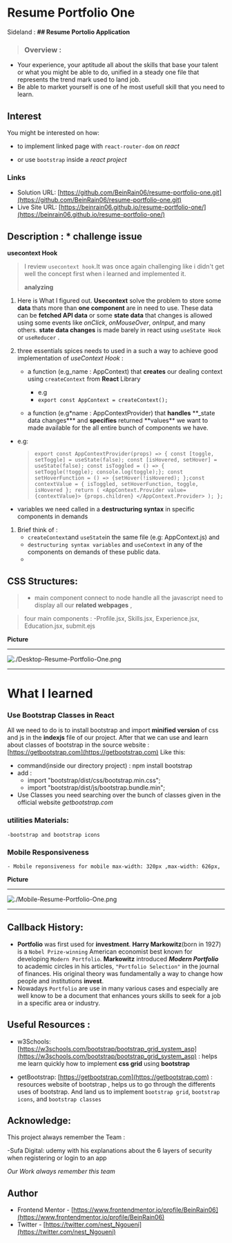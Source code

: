 # Resume Portfolio One

Sideland : **## Resume Portolio Application**

> ### Overview :

- Your experience, your aptitude all about the skills that base your talent or what you might be able to do, unified in a steady one file that represents the trend mark used to land job.
- Be able to market yourself is one of he most usefull skill that you need to learn.

## Interest

You might be interested on how:

- to implement linked page with `react-router-dom` on _react_

- or use `bootstrap` inside a _react project_

### Links

- Solution URL: [https://github.com/BeinRain06/resume-portfolio-one.git](https://github.com/BeinRain06/resume-portfolio-one.git)
- Live Site URL: [https://beinrain06.github.io/resume-portfolio-one/](https://beinrain06.github.io/resume-portfolio-one/)

## Description : \* challenge issue

**usecontext Hook**

> I review `usecontext hook`.It was once again challenging like i didn't get well the concept first when i learned and implemented it.
>
> **analyzing**

1.  Here is What I figured out. **Usecontext** solve the problem to store some **data** thats more than **one component** are in need to use. These data can be **fetched API data** or some **state data** that changes is allowed using some events like _onClick_, _onMouseOver_, _onInput_, and many others. **state data changes** is made barely in react using `useState Hook` or `useReducer` .
2.  three essentials spices needs to used in a such a way to achieve good implementation of _useContext Hook_ :

    - a function (e.g_name : AppContext) that **creates** our dealing context using `createContext` from **React** Library

      - e.g
      - `export const AppContext = createContext();`

    - a function (e.g\*name : AppContextProvider) that **handles** \*\*\_state data changes**\* and **specifies** returned **values\*\* we want to made available for the all entire bunch of components we have.

- e.g:

  > `export const AppContextProvider(props) => { const [toggle, setToggle] = useState(false); const [isHovered, setHover] = useState(false);
const isToggled = () => { setToggle(!toggle); console.log(toggle);}; const setHoverFunction = () => {setHover(!isHovered); };const contextValue = { isToggled, setHoverFunction, toggle, isHovered }; return (
<AppContext.Provider value={contextValue}>
{props.children}
</AppContext.Provider>
);
};`

- variables we need called in a **destructuring syntax** in specific components in demands

1. Brief think of :
   - `createContext`and `useState`in the same file (e.g: AppContext.js) and
   - `destructuring syntax variables` and `useContext` in any of the components on demands of these public data.
   -

## CSS Structures:

> - <App/> main component connect to node handle all the javascript need to display all our **related webpages** ,

> four main components :
> -Profile.jsx, Skills.jsx, Experience.jsx, Education.jsx, submit.ejs

**Picture**

---

![./Desktop-Resume-Portfolio-One.png](./Desktop-Resume-Portfolio-One.png)

---

# What I learned

### Use Bootstrap Classes in React

All we need to do is to install bootstrap and import **minified version** of css and js in the **indexjs** file of our project.
After that we can use and learn about classes of bootstrap in the source website : [https://getbootstrap.com](https://getbootstrap.com)
Like this:

- command(inside our directory project) : npm install bootstrap
- add :
  - import "bootstrap/dist/css/bootstrap.min.css";
  - import "bootstrap/dist/js/bootstrap.bundle.min";
- Use Classes you need searching over the bunch of classes given in the official website _getbootstrap.com_

### utilities Materials:

    -bootstrap and bootstrap icons

### Mobile Responsiveness

    - Mobile reponsiveness for mobile max-width: 320px ,max-width: 626px,

**Picture**

---

![./Mobile-Resume-Portfolio-One.png](./Mobile-Resume-Portfolio-One.png)

---

## Callback History:

- **Portfolio** was first used for **investment**. **Harry Markowitz**(born in 1927) is a `Nobel Prize-winning` American economist best known for developing `Modern Portfolio`. **Markowitz** introduced **_Modern Portfolio_** to academic circles in his articles, `"Portfolio Selection"` in the journal of finances. His original theory was fundamentally a way to change how people and institutions **invest**.
- Nowadays `Portfolio` are use in many various cases and especially are well know to be a document that enhances yours skills to seek for a job in a specific area or industry.

## Useful Resources :

- w3Schools: [https://w3schools.com/bootstrap/bootstrap_grid_system_asp](https://w3schools.com/bootstrap/bootstrap_grid_system_asp) : helps me learn quickly how to implement **css grid** using **bootstrap**

- getBootstrap: [https://getbootstrap.com](https://getbootstrap.com) : resources website of bootstrap , helps us to go through the differents uses of bootstrap. And land us to implement `bootstrap grid`, `bootstrap icons`, and `bootstrap classes`

## Acknowledge:

This project always remember the Team :

-Sufa Digital: udemy with his explanations about the 6 layers of security when registering or login to an app

_Our Work always remember this team_

## Author

- Frontend Mentor - [https://www.frontendmentor.io/profile/BeinRain06](https://www.frontendmentor.io/profile/BeinRain06)
- Twitter - [https://twitter.com/nest_Ngoueni](https://twitter.com/nest_Ngoueni)
